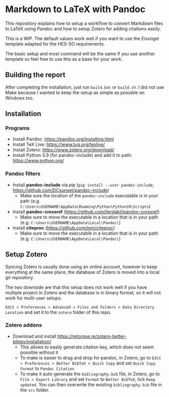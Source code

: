 
# Markdown to LaTeX with Pandoc

This repository explains how to setup a workflow to convert Markdown files to LaTeX using Pandoc and how to setup Zotero for adding citations easily.

This is a WIP. The default values work well if you want to use the Eisvogel template adapted for the HES-SO requirements.

The basic setup and most command will be the same if you use another template so feel free to use this as a base for your work.

## Building the report

After completing the installation, just run `build.bat` or `build.sh`. I did not use Make because I wanted to keep the setup as simple as possible on Windows too.

## Installation

### Programs

- Install Pandoc: https://pandoc.org/installing.html
- Install TeX Live: https://www.tug.org/texlive/
- Install Zotero: https://www.zotero.org/download/
- Install Python 3.9 (for pandoc-include) and add it to path: https://www.python.org/

### Pandoc filters

- Install **pandoc-include** via pip (`pip install --user pandoc-include`, https://github.com/DCsunset/pandoc-include)
  - Make sure the location of the `pandoc-include` executable is in your path (e.g. `C:\Users\USERNAME\AppData\Roaming\Python\Python39\Scripts`)
- Install **pandoc-crossref** (https://github.com/lierdakil/pandoc-crossref)
  - Make sure to move the executable in a location that is in your path (e.g. `C:\Users\USERNAME\AppData\Local\Pandoc\`)
- Install **citeproc** (https://github.com/jgm/citeproc)
  - Make sure to move the executable in a location that is in your path (e.g. `C:\Users\USERNAME\AppData\Local\Pandoc\`)

## Setup Zotero

Syncing Zotero is usually done using an online account, however to keep everything at the same place, the database of Zotero is moved into a local git repository.

The two downside are that this setup does not work well if you have multiple project in Zotero and the database is in binary format, so it will not work for multi-user setups.

`Edit > Preferences > Advanced > Files and Folders > Data Directory Location` and set it to the `zotero` folder of this repo.

### Zotero addons

- Download and install https://retorque.re/zotero-better-bibtex/installation/
  - This allows to easily generate citation key, which does not seem possible without it
  - To make is easier to drag and drop for pandoc, in Zotero, go to `Edit > Preferences > Better BibTeX > Quick Copy` and set `Quick Copy Format` to `Pandoc Citation`
  - To make it auto-generate the `bibliography.bib` file, in Zotero, go to `File > Export Library` and set `Format` to `Better BibTeX`, tick `Keep updated`. You can then overwrite the existing `bibliography.bib` file in the `src` folder.